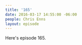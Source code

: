 ```yaml
---
title: '165'
date: 2016-03-17 14:55:00 -06:00
people: Chris Enns
layout: episode
---
```


Here's episode 165.
